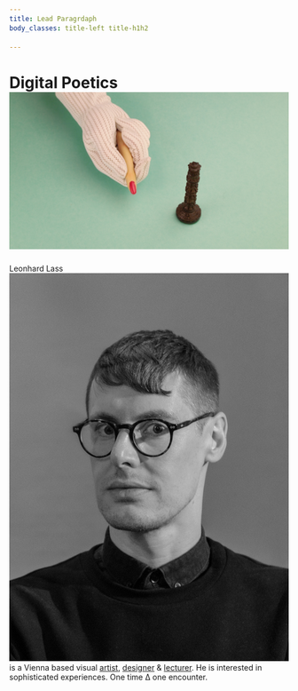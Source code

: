 ```yaml
---
title: Lead Paragrdaph
body_classes: title-left title-h1h2
 
---
```

# Digital Poetics ![](depart-TheRebusCummulations_02-ladyfinger-chess_00000.jpg?classes=inline-img)
Leonhard Lass ![](Leo-portrait-2.jpg?classes=inline-img) is a Vienna based visual [artist](/test#art), [designer](/test#design) & [lecturer](/test#lecture).
He is interested in sophisticated experiences. <!--with a dash of magic.  -->
One time ∆ one encounter.  
<!--[Download](http://depart.at/file.pdf?classes=btn)-->